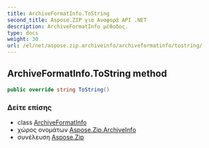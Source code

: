 ```yaml
---
title: ArchiveFormatInfo.ToString
second_title: Aspose.ZIP για Αναφορά API .NET
description: ArchiveFormatInfo μέθοδος. 
type: docs
weight: 30
url: /el/net/aspose.zip.archiveinfo/archiveformatinfo/tostring/
---
```

## ArchiveFormatInfo.ToString method

```csharp
public override string ToString()
```

### Δείτε επίσης

* class [ArchiveFormatInfo](../)
* χώρος ονομάτων [Aspose.Zip.ArchiveInfo](../../archiveformatinfo/)
* συνέλευση [Aspose.Zip](../../../)



